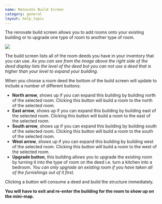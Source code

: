 ```yaml
---
name: Renovate Build Screen
category: general
layout: help_topic
---
```

The renovate build screen allows you to add rooms onto your existing building or to upgrade one type of room to another type of room.

![](http://www.forlornonline.com/images/rennovatebuild.jpg)

The build screen lists all of the room deeds you have in your inventory that you can use. _As you can see from the image above the right side of the deed display lists the level of the deed but you can not use a deed that is higher than your level to expand your building._

When you choose a room deed the bottom of the build screen will update to include a number of different buttons:

*   **North arrow**, shows up if you can expand this building by building north of the selected room. Clicking this button will build a room to the north of the selected room.
*   **East arrow**, shows up if you can expand this building by building east of the selected room. Clicking this button will build a room to the east of the selected room.
*   **South arrow**, shows up if you can expand this building by building south of the selected room. Clicking this button will build a room to the south of the selected room.
*   **West arrow**, shows up if you can expand this building by building west of the selected room. Clicking this button will build a room to the west of the selected room.
*   **Upgrade button**, this building allows you to upgrade the existing room by turning it into the type of room on the deed i.e. turn a kitchen into a bedroom. _You can only upgrade an existing room if you have taken all of the furnishings out of it first._

Clicking a button will consume a deed and build the structure immediately.

**You will have to exit and re-enter the building for the room to show up on the mini-map.**